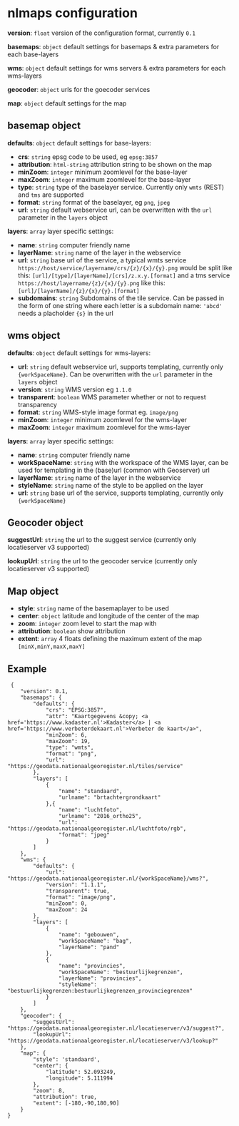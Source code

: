 # nlmaps configuration

**version**:  `float` version of the configuration format, currently `0.1`

**basemaps**: `object` default settings for basemaps & extra parameters for each base-layers

**wms**: `object` default settings for wms servers & extra parameters for each wms-layers

**geocoder**: `object` urls for the goecoder services

**map**: `object` default settings for the map

## basemap object
**defaults**: `object` default settings for base-layers:
* **crs**: `string` epsg code to be used, eg `epsg:3857`
* **attribution**: `html-string` attribution string to be shown on the map
* **minZoom**: `integer` minimum zoomlevel for the base-layer
* **maxZoom**: `integer` maximum zoomlevel for the base-layer
* **type**: `string` type of the baselayer service. Currently only `wmts` (REST) and `tms` are supported
* **format**: `string` format of the baselayer, eg `png`, `jpeg`
* **url**: `string` default webservice url, can be overwritten with the `url` parameter in the `layers` object

**layers**: `array` layer specific settings:
* **name**: `string` computer friendly name
* **layerName**: `string` name of the layer in the webservice
* **url**: `string` base url of the service, a typical wmts service `https://host/service/layername/crs/{z}/{x}/{y}.png` would be split like this: `[url]/[type]/[layerName]/[crs]/z.x.y.[format]` and a tms service `https://host/layername/{z}/{x}/{y}.png` like this: `[url]/[layerName]/{z}/{x}/{y}.[format]`
* **subdomains**: `string` Subdomains of the tile service. Can be passed in the form of one string where each letter is a subdomain name: `'abcd'` needs a placholder `{s}` in the url

## wms object
**defaults**: `object` default settings for wms-layers:
* **url**: `string` default webservice url, supports templating, currently only `{workSpaceName}`. Can be overwritten with the `url` parameter in the `layers` object 
* **version**: `string` WMS version eg `1.1.0`
* **transparent**: `boolean` WMS parameter whether or not to request transparency
* **format**: `string` WMS-style image format eg. `image/png`
* **minZoom**: `integer` minimum zoomlevel for the wms-layer
* **maxZoom**: `integer` maximum zoomlevel for the wms-layer

**layers**: `array` layer specific settings:
* **name**: `string` computer friendly name
* **workSpaceName**: `string` with the workspace of the WMS layer, can be used for templating in the (base)url (common with Geoserver)
url
* **layerName**: `string` name of the layer in the webservice
* **styleName**: `string` name of the style to be applied on the layer
* **url**: `string` base url of the service, supports templating, currently only `{workSpaceName}`

## Geocoder object
**suggestUrl**: `string` the url to the suggest service (currently only locatieserver v3 supported)

**lookupUrl**: `string` the url to the geocoder service (currently only locatieserver v3 supported)


## Map object
* **style**: `string` name of the basemaplayer to be used
* **center**: `object` latitude and longitude of the center of the map
* **zoom**: `integer` zoom level to start the map with
* **attribution**: `boolean` show attribution
* **extent**: `array` 4 floats defining the maximum extent of the map `[minX,minY,maxX,maxY]`

## Example
```
 {
    "version": 0.1,    
    "basemaps": {
        "defaults": {
            "crs": "EPSG:3857",
            "attr": "Kaartgegevens &copy; <a href='https://www.kadaster.nl'>Kadaster</a> | <a href='https://www.verbeterdekaart.nl'>Verbeter de kaart</a>",
            "minZoom": 6,
            "maxZoom": 19,
            "type": "wmts",
            "format": "png",
            "url": "https://geodata.nationaalgeoregister.nl/tiles/service"
        },
        "layers": [
            {
                "name": "standaard",
                "urlname": "brtachtergrondkaart"                
            },{
                "name": "luchtfoto",
                "urlname": "2016_ortho25",
                "url": "https://geodata.nationaalgeoregister.nl/luchtfoto/rgb",
                "format": "jpeg"
            }
        ]
    },
    "wms": {
        "defaults": {
            "url": "https://geodata.nationaalgeoregister.nl/{workSpaceName}/wms?",            
            "version": "1.1.1",
            "transparent": true,
            "format": "image/png",
            "minZoom": 0,
            "maxZoom": 24
        },
        "layers": [
            {
                "name": "gebouwen",
                "workSpaceName": "bag",
                "layerName": "pand"
            },
            {
                "name": "provincies",
                "workSpaceName": "bestuurlijkegrenzen",
                "layerName": "provincies",
                "styleName": "bestuurlijkegrenzen:bestuurlijkegrenzen_provinciegrenzen"
            }
        ]
    },
    "geocoder": {
        "suggestUrl": "https://geodata.nationaalgeoregister.nl/locatieserver/v3/suggest?",
        "lookupUrl": "https://geodata.nationaalgeoregister.nl/locatieserver/v3/lookup?"
    },
    "map": {
        "style": 'standaard',
        "center": {
            "latitude": 52.093249,
            "longitude": 5.111994
        },
        "zoom": 8,
        "attribution": true,
        "extent": [-180,-90,180,90]
    }
}
```